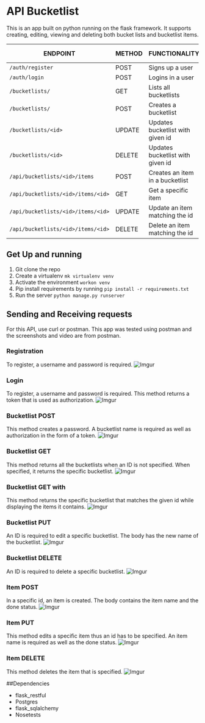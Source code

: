 # API Bucketlist
This is an app built on python running on the flask framework. It supports creating, editing, viewing and deleting both bucket lists and bucketlist items.


|  ENDPOINT                             |  METHOD         | FUNCTIONALITY                              | PUBLIC ACCESS  |
|---------------------------------------|:----------------|:-------------------------------------------|----------------|
|`/auth/register`                       |POST             |Signs up a user                             |FALSE           |
|`/auth/login`                          |POST             |Logins in a user                            |FALSE           |
|`/bucketlists/`                         |GET              |Lists all bucketlists                       |FALSE           |
|`/bucketlists/`                         |POST             |Creates a bucketlist                        |FALSE           |
|`/bucketlists/<id>`                    |UPDATE           |Updates bucketlist with given id            |FALSE           |
|`/bucketlists/<id>`                    |DELETE           |Updates bucketlist with given id            |FALSE           |
|`/api/bucketlists/<id>/items`          |POST             |Creates an item in a bucketlist             |FALSE           |
|`/api/bucketlists/<id>/items/<id>`     |GET              |Get a specific item                         |FALSE           |
|`/api/bucketlists/<id>/items/<id>`     |UPDATE           |Update an item matching the id              |FALSE           |
|`/api/bucketlists/<id>/items/<id>`     |DELETE           |Delete an item matching the id              |FALSE           |

## Get Up and running
1. Git clone the repo
2. Create a virtualenv `mk virtualenv venv`
3. Activate the environment `workon venv`
4. Pip install requirements by running `pip install -r requirements.txt`
5. Run the server `python manage.py runserver`

## Sending and Receiving requests
For this API, use curl or postman. This app was tested using postman and the screenshots and video are from postman.

### Registration
To register, a username and password is required.
![Imgur](http://i.imgur.com/fviidvi.png)

### Login
To register, a username and password is required. This method returns a token that is used as authorization.
![Imgur](http://i.imgur.com/bGXjGvN.png)

### Bucketlist POST
This method creates a password. A bucketlist name is required as well as authorization in the form of a token.
![Imgur](http://i.imgur.com/ENwjcUc.png)

### Bucketlist GET  
This method returns all the bucketlists when an ID is not specified. When specified, it returns the specific bucketlist.
![Imgur](http://i.imgur.com/UQOHE99.png)

### Bucketlist GET with <ID>
This method returns the specific bucketlist that matches the given id while displaying the items it contains.
![Imgur](http://i.imgur.com/9HlSp5p.png)

### Bucketlist PUT
An ID is required to edit a specific bucketlist. The body has the new name of the bucketlist.
![Imgur](http://i.imgur.com/ENwjcUc.png)

### Bucketlist DELETE
An ID is required to delete a specific bucketlist.
![Imgur](http://i.imgur.com/wlecKBS.png)

### Item POST
In a specific id, an item is created. The body contains the item name and the done status.
![Imgur](http://i.imgur.com/f3UgpxD.png)

### Item PUT
This method edits a specific  item thus an id has to be specified. An item name is required as well as the done status.
![Imgur](http://i.imgur.com/7fgRxFb.png)

### Item DELETE
This method deletes the item that is specified.
![Imgur](http://i.imgur.com/VCDFhtV.png)

##Dependencies
- flask_restful
- Postgres
- flask_sqlalchemy
- Nosetests
